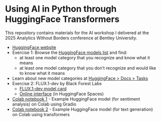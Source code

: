 # Using AI in Python through HuggingFace Transformers

This repository contains materials for the AI workshop I delivered at the 2025 Analytics Without Borders conference at Bentley University.

 - [HuggingFace website](https://huggingface.co/)
 - Exercise 1: Browse the [HuggingFace models list](https://huggingface.co/models) and find:
    - at least one model category that you recognize and know what it means
    - at least one model category that you don’t recognize and would like to know what it means
 - Learn about new model categories at [HuggingFace > Docs > Tasks](https://huggingface.co/tasks)
 - Exercise 2: FLUX.1-dev by Black Forest Labs
    - [FLUX.1-dev model card](https://huggingface.co/black-forest-labs/FLUX.1-dev)
    - [Online interface](https://huggingface.co/spaces/black-forest-labs/FLUX.1-dev) (in HuggingFace Spaces)
 - [Colab notebook 1](https://colab.research.google.com/drive/1NAh5OBwutWfFSnW47ANjT0zNdSRLaJ1F?usp=sharing) - Example HuggingFace model (for sentiment analysis) on Colab using Gradio
 - [Colab notebook 2](https://colab.research.google.com/drive/1qpmS-QZEnSdGtYw5ATWIctD08j-ERNq7?usp=sharing) - Example HuggingFace model (for text generation) on Colab using transformers
